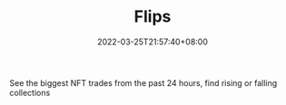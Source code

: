 ﻿---
weight: 
title: "Flips"
description: "See the biggest NFT trades from the past 24 hours, find rising or falling collections"
date: 2022-03-25T21:57:40+08:00
lastmod: 2022-03-25T16:45:40+08:00
draft: false
authors: ["Metabd"]
featuredImage: "13.jpg"
link: "https://www.flips.finance/"
tags: ["Flips","元宇宙资讯"]
categories: ["navigation"]
navigation: ["元宇宙资讯"]
lightgallery: true
toc: true
pinned: false
recommend: false
recommend1: false
---
See the biggest NFT trades from the past 24 hours, find rising or falling collections
